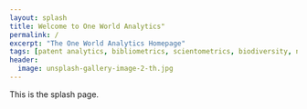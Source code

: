 ```yaml
---
layout: splash
title: Welcome to One World Analytics"
permalink: /
excerpt: "The One World Analytics Homepage"
tags: [patent analytics, bibliometrics, scientometrics, biodiversity, nagoya protocol]
header:
  image: unsplash-gallery-image-2-th.jpg
---  
```


This is the splash page.